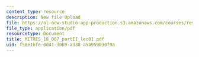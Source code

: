 ```yaml
---
content_type: resource
description: New file Upload
file: https://ol-ocw-studio-app-production.s3.amazonaws.com/courses/res-18-007-calculus-revisited-multivariable-calculus-fall-2011/f58e1bfe0d4130b9a338a5a959030f9a_MITRES_18_007_partII_lec01.pdf
file_type: application/pdf
resourcetype: Document
title: MITRES_18_007_partII_lec01.pdf
uid: f58e1bfe-0d41-30b9-a338-a5a959030f9a
---
```

